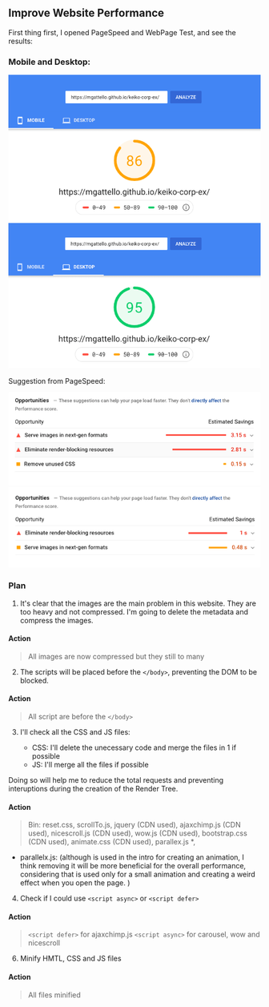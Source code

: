 ## Improve Website Performance

First thing first, I opened PageSpeed and WebPage Test, and see the results:

### Mobile and Desktop:

![mobile](/img/a.png) ![desktop](/img/b.png)

Suggestion from PageSpeed:

![mobile_suggestion](/img/a1.png) ![desktop_suggestion](/img/b1.png)

### Plan

1. It's clear that the images are the main problem in this website. They are too heavy and not compressed. I'm going to delete the metadata and compress the images.

#### Action

>   All images are now compressed but they still to many

2. The scripts will be placed before the `</body>`, preventing the DOM to be blocked.

#### Action

>   All script are before the `</body>`

3. I'll check all the CSS and JS files:

    - CSS: I'll delete the unecessary code and merge the files in 1 if possible
    - JS: I'll merge all the files if possible

Doing so will help me to reduce the total requests and preventing interuptions during the creation of the Render Tree.

#### Action

>   Bin: reset.css, scrollTo.js, jquery (CDN used), ajaxchimp.js (CDN used), nicescroll.js (CDN used), wow.js (CDN used), bootstrap.css (CDN used), animate.css (CDN used), parallex.js *, 

* parallelx.js: (although is used in the intro for creating an animation, I think removing it will be more beneficial for the overall performance, considering that is used only for a small animation and creating a weird effect when you open the page. )


4. Check if I could use `<script async>` or `<script defer>`

#### Action

>   `<script defer>` for ajaxchimp.js 
>   `<script async>` for carousel, wow and nicescroll


6. Minify HMTL, CSS and JS files

#### Action

> All files minified




